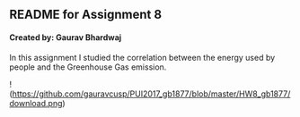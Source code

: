 ## README for Assignment 8

#### Created by: Gaurav Bhardwaj

In this assignment I studied the correlation between the energy used by people and the Greenhouse Gas emission.

!(https://github.com/gauravcusp/PUI2017_gb1877/blob/master/HW8_gb1877/download.png)
